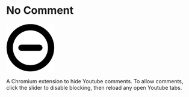 # No Comment
![No Comment Logo](icons/icon.png)

A Chromium extension to hide Youtube comments. To allow comments, click the slider to disable blocking, then reload any open Youtube tabs.